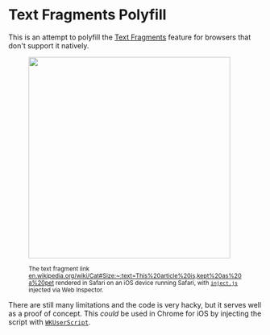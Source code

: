 # Text Fragments Polyfill

This is an attempt to polyfill the [Text Fragments](https://wicg.github.io/ScrollToTextFragment/) feature
for browsers that don't support it natively.

<div>
<figure>
  <img width="400" style="display: block;" src="https://user-images.githubusercontent.com/145676/79250513-02bb5800-7e7f-11ea-8e56-bd63edd31f5b.jpeg">
  <figcaption><sup><br>The text fragment link
<a href="https://en.wikipedia.org/wiki/Cat#Size:~:text=This%20article%20is,kept%20as%20a%20pet">en.wikipedia.org/wiki/Cat#Size:~:text=This%20article%20is,kept%20as%20a%20pet</a> rendered in Safari on an iOS device running Safari, with
<a href="https://github.com/tomayac/text-fragments-polyfill/blob/master/inject.js"><code>inject.js</code></a>
injected via Web Inspector.</sup></figcaption>
</figure>
</div>

There are still many limitations and the code is very hacky, but it serves well as a proof of concept.
This *could* be used in Chrome for iOS by injecting the script with
[`WKUserScript`](https://developer.apple.com/documentation/webkit/wkuserscript).
